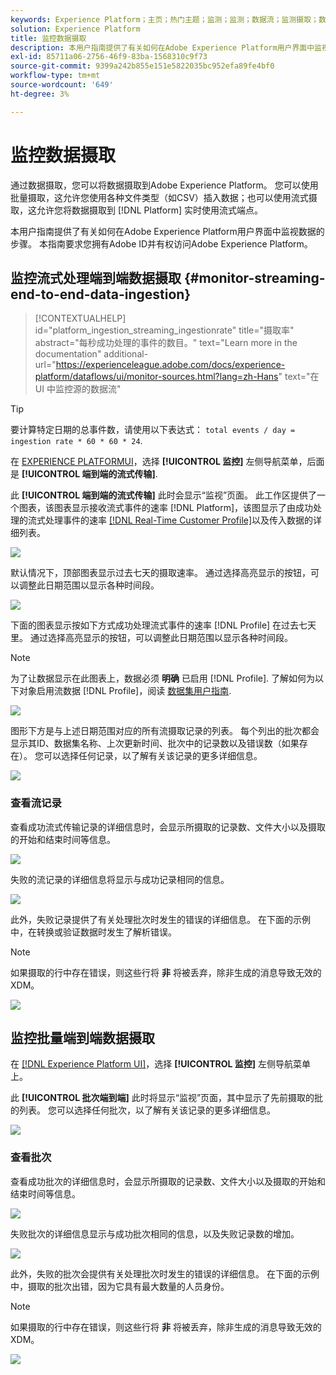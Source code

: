 ```yaml
---
keywords: Experience Platform；主页；热门主题；监测；监测；数据流；监测摄取；数据摄取；数据摄取；查看记录；查看批次；
solution: Experience Platform
title: 监控数据摄取
description: 本用户指南提供了有关如何在Adobe Experience Platform用户界面中监视数据的步骤。 本指南要求您拥有Adobe ID并有权访问Adobe Experience Platform。
exl-id: 85711a06-2756-46f9-83ba-1568310c9f73
source-git-commit: 9399a242b855e151e5822035bc952efa89fe4bf0
workflow-type: tm+mt
source-wordcount: '649'
ht-degree: 3%

---
```


# 监控数据摄取

通过数据摄取，您可以将数据摄取到Adobe Experience Platform。 您可以使用批量摄取，这允许您使用各种文件类型（如CSV）插入数据；也可以使用流式摄取，这允许您将数据摄取到 [!DNL Platform] 实时使用流式端点。

本用户指南提供了有关如何在Adobe Experience Platform用户界面中监视数据的步骤。 本指南要求您拥有Adobe ID并有权访问Adobe Experience Platform。

## 监控流式处理端到端数据摄取 {#monitor-streaming-end-to-end-data-ingestion}

>[!CONTEXTUALHELP]
>id="platform_ingestion_streaming_ingestionrate"
>title="摄取率"
>abstract="每秒成功处理的事件的数目。"
>text="Learn more in the documentation"
>additional-url="https://experienceleague.adobe.com/docs/experience-platform/dataflows/ui/monitor-sources.html?lang=zh-Hans" text="在 UI 中监控源的数据流"

>[!TIP]
>
>要计算特定日期的总事件数，请使用以下表达式： `total events / day = ingestion rate * 60 * 60 * 24`.

在 [EXPERIENCE PLATFORMUI](https://platform.adobe.com)，选择 **[!UICONTROL 监控]** 左侧导航菜单，后面是 **[!UICONTROL 端到端的流式传输]**.

此 **[!UICONTROL 端到端的流式传输]** 此时会显示“监视”页面。 此工作区提供了一个图表，该图表显示接收流式事件的速率 [!DNL Platform]，该图显示了由成功处理的流式处理事件的速率 [[!DNL Real-Time Customer Profile]](../../profile/home.md)以及传入数据的详细列表。

![](../images/quality/monitor-data-flows/list-streams.png)

默认情况下，顶部图表显示过去七天的摄取速率。 通过选择高亮显示的按钮，可以调整此日期范围以显示各种时间段。

![](../images/quality/monitor-data-flows/events-received.png)

下面的图表显示按如下方式成功处理流式事件的速率 [!DNL Profile] 在过去七天里。 通过选择高亮显示的按钮，可以调整此日期范围以显示各种时间段。

>[!NOTE]
>
>为了让数据显示在此图表上，数据必须 **明确** 已启用 [!DNL Profile]. 了解如何为以下对象启用流数据 [!DNL Profile]，阅读 [数据集用户指南](../../catalog/datasets/user-guide.md#enable-a-dataset-for-real-time-customer-profile).

![](../images/quality/monitor-data-flows/ingested-by-profile.png)

图形下方是与上述日期范围对应的所有流摄取记录的列表。 每个列出的批次都会显示其ID、数据集名称、上次更新时间、批次中的记录数以及错误数（如果存在）。 您可以选择任何记录，以了解有关该记录的更多详细信息。

![](../images/quality/monitor-data-flows/streams.png)

### 查看流记录

查看成功流式传输记录的详细信息时，会显示所摄取的记录数、文件大小以及摄取的开始和结束时间等信息。

![](../images/quality/monitor-data-flows/successful-streaming.png)

失败的流记录的详细信息将显示与成功记录相同的信息。

![](../images/quality/monitor-data-flows/failed-batch.png)

此外，失败记录提供了有关处理批次时发生的错误的详细信息。 在下面的示例中，在转换或验证数据时发生了解析错误。

>[!NOTE]
>
>如果摄取的行中存在错误，则这些行将 **非** 将被丢弃，除非生成的消息导致无效的XDM。

![](../images/quality/monitor-data-flows/failed-batch-error.png)

## 监控批量端到端数据摄取

在 [[!DNL Experience Platform UI]](https://platform.adobe.com)，选择 **[!UICONTROL 监控]** 左侧导航菜单上。

此 **[!UICONTROL 批次端到端]** 此时将显示“监视”页面，其中显示了先前摄取的批的列表。 您可以选择任何批次，以了解有关该记录的更多详细信息。

![](../images/quality/monitor-data-flows/batch-monitoring.png)

### 查看批次

查看成功批次的详细信息时，会显示所摄取的记录数、文件大小以及摄取的开始和结束时间等信息。

![](../images/quality/monitor-data-flows/successful-batch.png)

失败批次的详细信息显示与成功批次相同的信息，以及失败记录数的增加。

![](../images/quality/monitor-data-flows/failed-batch.png)

此外，失败的批次会提供有关处理批次时发生的错误的详细信息。 在下面的示例中，摄取的批次出错，因为它具有最大数量的人员身份。

>[!NOTE]
>
>如果摄取的行中存在错误，则这些行将 **非** 将被丢弃，除非生成的消息导致无效的XDM。

![](../images/quality/monitor-data-flows/failed-streaming-error.png)
